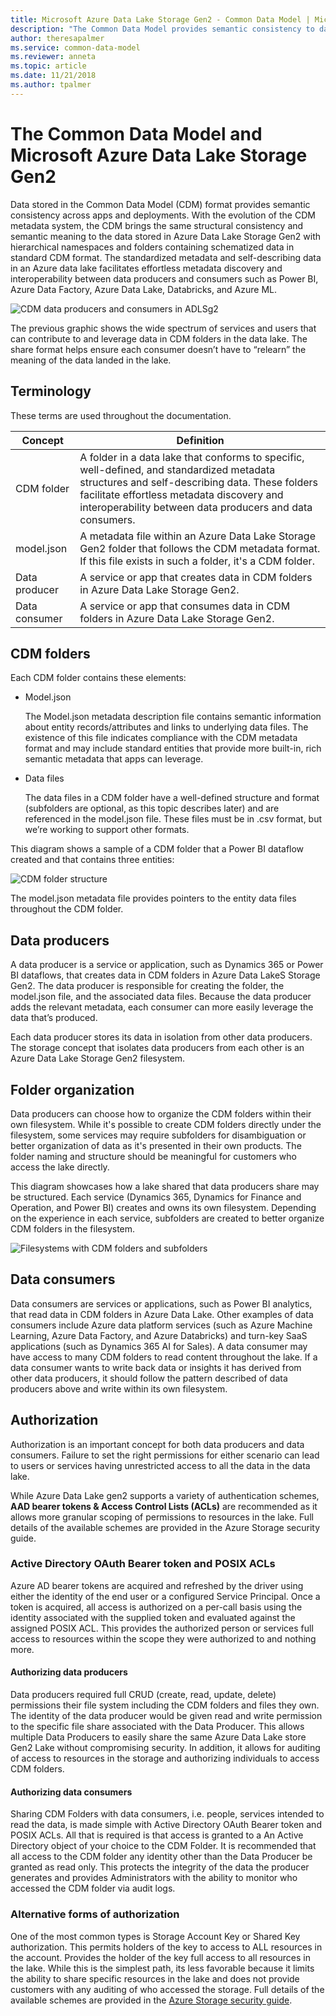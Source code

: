 ```yaml
---
title: Microsoft Azure Data Lake Storage Gen2 - Common Data Model | Microsoft Docs
description: "The Common Data Model provides semantic consistency to data in Microsoft Azure Data Lake Storage Gen2."
author: theresapalmer
ms.service: common-data-model
ms.reviewer: anneta
ms.topic: article
ms.date: 11/21/2018
ms.author: tpalmer
---
```


# The Common Data Model and Microsoft Azure Data Lake Storage Gen2

Data stored in the Common Data Model (CDM) format provides semantic consistency across apps and deployments. With the evolution of the CDM metadata system, the CDM brings the same structural consistency and semantic meaning to the data stored in Azure Data Lake Storage Gen2 with hierarchical namespaces and folders containing schematized data in standard CDM format. The standardized metadata and self-describing data in an Azure data lake facilitates effortless metadata discovery and interoperability between data producers and consumers such as Power BI, Azure Data Factory, Azure Data Lake, Databricks, and Azure ML.

![CDM data producers and consumers in ADLSg2](media/cdm-data-lake.png)

The previous graphic shows the wide spectrum of services and users that can contribute to and leverage data in CDM folders in the data lake. The share format helps ensure each consumer doesn’t have to “relearn” the meaning of the data landed in the lake.

## Terminology

These terms are used throughout the documentation.

| Concept | Definition |
|--|--|
|    CDM folder       |    A folder in a data lake that conforms to specific, well-defined, and standardized metadata structures and self-describing data. These folders facilitate effortless metadata discovery and interoperability between data producers and data consumers.    |
|   model.json |    A metadata file within an Azure Data Lake Storage Gen2 folder that follows the CDM metadata format. If this file exists in such a folder, it's a CDM folder.   |
|    Data producer    |    A service or app that creates data in CDM folders in Azure Data Lake Storage Gen2.  |
|    Data consumer    |    A service or app that consumes data in CDM folders in Azure Data Lake Storage Gen2.      |

## CDM folders

Each CDM folder contains these elements:

- Model.json

    The Model.json metadata description file contains semantic information about entity records/attributes and links to underlying data files. The existence of this file indicates compliance with the CDM metadata format and may include standard entities that provide more built-in, rich semantic metadata that apps can leverage.

- Data files

    The data files in a CDM folder have a well-defined structure and format (subfolders are optional, as this topic describes later) and are referenced in the model.json file. These files must be in .csv format, but we’re working to support other formats.

This diagram shows a sample of a CDM folder that a Power BI dataflow created and that contains three entities:

![CDM folder structure](media/cdm-folder.png)

The model.json metadata file provides pointers to the entity data files throughout the CDM folder.

## Data producers

A data producer is a service or application, such as Dynamics 365 or Power BI dataflows, that creates data in CDM folders in Azure Data LakeS Storage Gen2. The data producer is responsible for creating the folder, the model.json file, and the associated data files. Because the data producer adds the relevant metadata, each consumer can more easily leverage the data that’s produced.

Each data producer stores its data in isolation from other data producers. The storage concept that isolates data producers from each other is an Azure Data Lake Storage Gen2 filesystem.

## Folder organization

Data producers can choose how to organize the CDM folders within their own filesystem. While it's possible to create CDM folders directly under the filesystem, some services may require subfolders for disambiguation or better organization of data as it's presented in their own products. The folder naming and structure should be meaningful for customers who access the lake directly.

This diagram showcases how a lake shared that data producers share may be structured. Each service (Dynamics 365, Dynamics for Finance and Operation, and Power BI) creates and owns its own filesystem. Depending on the experience in each service, subfolders are created to better organize CDM folders in the filesystem.

![Filesystems with CDM folders and subfolders](media/cdm-filesystems.png)

## Data consumers

Data consumers are services or applications, such as Power BI analytics, that read data in CDM folders in Azure Data Lake. Other examples of data consumers include Azure data platform services (such as Azure Machine Learning, Azure Data Factory, and Azure Databricks) and turn-key SaaS applications (such as Dynamics 365 AI for Sales). A data consumer may have access to many CDM folders to read content throughout the lake. If a data consumer wants to write back data or insights it has derived from other data producers, it should follow the pattern described of data producers above and write within its own filesystem.

## Authorization

Authorization is an important concept for both data producers and data consumers. Failure to set the right permissions for either scenario can lead to users or services having unrestricted access to all the data in the data lake.

While Azure Data Lake gen2 supports a variety of authentication schemes, **AAD bearer tokens & Access Control Lists (ACLs)** are recommended as it allows more granular scoping of permissions to resources in the lake. Full details of the available schemes are provided in the Azure Storage security guide.

### Active Directory OAuth Bearer token and POSIX ACLs

Azure AD bearer tokens are acquired and refreshed by the driver using either the identity of the end user or a configured Service Principal. Once a token is acquired, all access is authorized on a per-call basis using the identity associated with the supplied token and evaluated against the assigned POSIX ACL. This provides the authorized person or services full access to resources within the scope they were authorized to and nothing more.

#### Authorizing data producers

Data producers required full CRUD (create, read, update, delete) permissions their file system including the CDM folders and files they own. The identity of the data producer would be given read and write permission to the specific file share associated with the Data Producer. This allows multiple Data Producers to easily share the same Azure Data Lake store Gen2 Lake without compromising security. In addition, it allows for auditing of access to resources in the storage and authorizing individuals to access CDM folders.

#### Authorizing data consumers

Sharing CDM Folders with data consumers, i.e. people, services intended to read the data, is made simple with Active Directory OAuth Bearer token and POSIX ACLs. All that is required is that access is granted to a An Active Directory object of your choice to the CDM Folder. It is recommended that all access to the CDM folder any identity other than the Data Producer be granted as read only. This protects the integrity of the data the producer generates and provides Administrators with the ability to monitor who accessed the CDM folder via audit logs. 

### Alternative forms of authorization

One of the most common types is Storage Account Key or Shared Key authorization. This permits holders of the key to access to ALL resources in the account. Provides the holder of the key full access to all resources in the lake. While this is the simplest path, its less favorable because it limits the ability to share specific resources in the lake and does not provide customers with any auditing of who accessed the storage. Full details of the available schemes are provided in the [Azure Storage security guide](https://docs.microsoft.com/azure/storage/common/storage-security-guide).